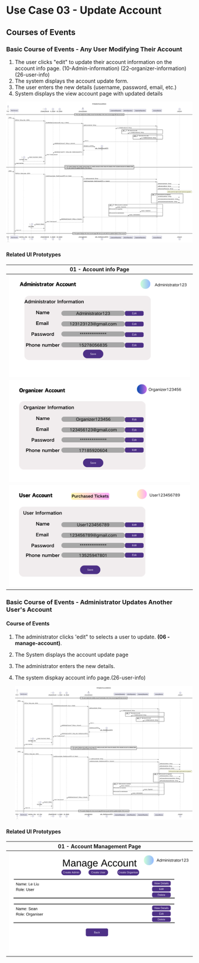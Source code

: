 # Use Case 03 - Update Account

## Courses of Events

### Basic Course of Events - Any User Modifying Their Account

1. The user clicks "edit" to update their account information on the account info page. (10-Admin-information) (22-organizer-information)  (26-user-info)
2. The system displays the account update form.
3. The user enters the new details (username, password, email, etc.)
4. System displays the view account page with updated details


![](/03-design/usecases/images/03-update-account(User).png)

#### Related UI Prototypes
|                     01 - Account info Page                      |
|:-------------------------------------------------------------------:|
| ![](/01-requirements/ui/10-Admin-infomation.png)         |
| ![](/01-requirements/ui/22-organizer-infomation.png)     |
| ![](/01-requirements/ui/26-user-info.png)                |



### Basic Course of Events - Administrator Updates Another User's Account

#### Course of Events
1. The administrator clicks 'edit" to selects a user to update. **(06 - manage-account)**.
2. The System displays the account update page
3. The administrator enters the new details.
4. The system dispkay account info page.(26-user-info)

   ![](/03-design/usecases/images/03-update-account(Admin).png)
#### Related UI Prototypes
|             01 - Account Management Page              |
|:-----------------------------------------------------:|
| ![Account Management](/01-requirements/ui/06-manage-account.png) |